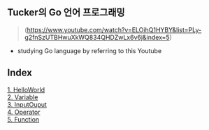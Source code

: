 ## Tucker의 Go 언어 프로그래밍
> (https://www.youtube.com/watch?v=ELOihQ1HYBY&list=PLy-g2fnSzUTBHwuXkWQ834QHDZwLx6v6j&index=5)
- studying Go language by referring to this Youtube

## Index
[1. HelloWorld](1.HelloWorld)  
[2. Variable](2.Variable)  
[3. InputOuput](3.InputOuput)  
[4. Operator](4.Operator)  
[5. Function](5.Function)  


